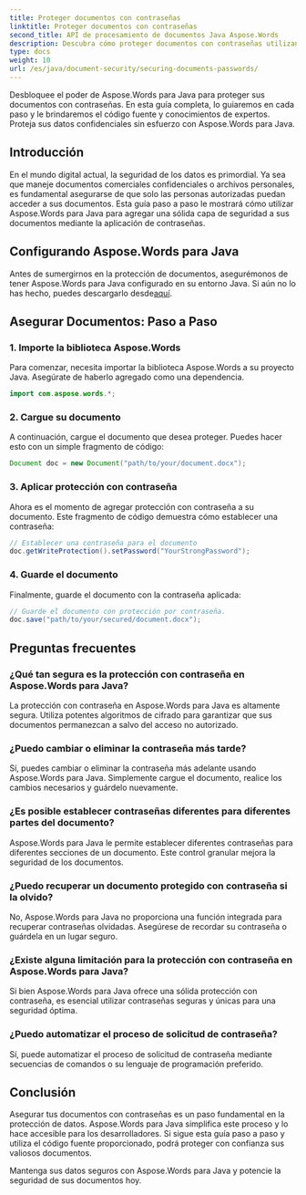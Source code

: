 ```yaml
---
title: Proteger documentos con contraseñas
linktitle: Proteger documentos con contraseñas
second_title: API de procesamiento de documentos Java Aspose.Words
description: Descubra cómo proteger documentos con contraseñas utilizando Aspose.Words para Java. Esta guía paso a paso incluye código fuente y consejos de expertos. Mantenga sus datos protegidos.
type: docs
weight: 10
url: /es/java/document-security/securing-documents-passwords/
---
```


Desbloquee el poder de Aspose.Words para Java para proteger sus documentos con contraseñas. En esta guía completa, lo guiaremos en cada paso y le brindaremos el código fuente y conocimientos de expertos. Proteja sus datos confidenciales sin esfuerzo con Aspose.Words para Java.


## Introducción

En el mundo digital actual, la seguridad de los datos es primordial. Ya sea que maneje documentos comerciales confidenciales o archivos personales, es fundamental asegurarse de que solo las personas autorizadas puedan acceder a sus documentos. Esta guía paso a paso le mostrará cómo utilizar Aspose.Words para Java para agregar una sólida capa de seguridad a sus documentos mediante la aplicación de contraseñas.

## Configurando Aspose.Words para Java

 Antes de sumergirnos en la protección de documentos, asegurémonos de tener Aspose.Words para Java configurado en su entorno Java. Si aún no lo has hecho, puedes descargarlo desde[aquí](https://releases.aspose.com/words/Java/).

## Asegurar Documentos: Paso a Paso

### 1. Importe la biblioteca Aspose.Words

Para comenzar, necesita importar la biblioteca Aspose.Words a su proyecto Java. Asegúrate de haberlo agregado como una dependencia.

```java
import com.aspose.words.*;
```

### 2. Cargue su documento

A continuación, cargue el documento que desea proteger. Puedes hacer esto con un simple fragmento de código:

```java
Document doc = new Document("path/to/your/document.docx");
```

### 3. Aplicar protección con contraseña

Ahora es el momento de agregar protección con contraseña a su documento. Este fragmento de código demuestra cómo establecer una contraseña:

```java
// Establecer una contraseña para el documento
doc.getWriteProtection().setPassword("YourStrongPassword");
```

### 4. Guarde el documento

Finalmente, guarde el documento con la contraseña aplicada:

```java
// Guarde el documento con protección por contraseña.
doc.save("path/to/your/secured/document.docx");
```

## Preguntas frecuentes

### ¿Qué tan segura es la protección con contraseña en Aspose.Words para Java?

La protección con contraseña en Aspose.Words para Java es altamente segura. Utiliza potentes algoritmos de cifrado para garantizar que sus documentos permanezcan a salvo del acceso no autorizado.

### ¿Puedo cambiar o eliminar la contraseña más tarde?

Sí, puedes cambiar o eliminar la contraseña más adelante usando Aspose.Words para Java. Simplemente cargue el documento, realice los cambios necesarios y guárdelo nuevamente.

### ¿Es posible establecer contraseñas diferentes para diferentes partes del documento?

Aspose.Words para Java le permite establecer diferentes contraseñas para diferentes secciones de un documento. Este control granular mejora la seguridad de los documentos.

### ¿Puedo recuperar un documento protegido con contraseña si la olvido?

No, Aspose.Words para Java no proporciona una función integrada para recuperar contraseñas olvidadas. Asegúrese de recordar su contraseña o guárdela en un lugar seguro.

### ¿Existe alguna limitación para la protección con contraseña en Aspose.Words para Java?

Si bien Aspose.Words para Java ofrece una sólida protección con contraseña, es esencial utilizar contraseñas seguras y únicas para una seguridad óptima.

### ¿Puedo automatizar el proceso de solicitud de contraseña?

Sí, puede automatizar el proceso de solicitud de contraseña mediante secuencias de comandos o su lenguaje de programación preferido.

## Conclusión

Asegurar tus documentos con contraseñas es un paso fundamental en la protección de datos. Aspose.Words para Java simplifica este proceso y lo hace accesible para los desarrolladores. Si sigue esta guía paso a paso y utiliza el código fuente proporcionado, podrá proteger con confianza sus valiosos documentos.

Mantenga sus datos seguros con Aspose.Words para Java y potencie la seguridad de sus documentos hoy.